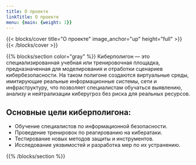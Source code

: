 ```yaml
---
title: О проекте
linkTitle: О проекте
menu: {main: {weight: 1}}
---
```


{{< blocks/cover title="О проекте" image_anchor="up" height="full" >}}
{{< /blocks/cover >}}

{{% blocks/section color="gray" %}}
Киберполигон — это специализированная учебная или тренировочная площадка, предназначенная для моделирования и отработки сценариев кибербезопасности. На таком полигоне создаются виртуальные среды, имитирующие реальные информационные системы, сети и инфраструктуру, что позволяет специалистам обучаться выявлению, анализу и нейтрализации киберугроз без риска для реальных ресурсов.

## Основные цели киберполигона:
- Обучение специалистов по информационной безопасности.
- Проведение тренировок по реагированию на кибератаки.
- Тестирование новых методов защиты и инструментов.
- Исследование уязвимостей и разработка мер по их устранению.

{{% /blocks/section %}}